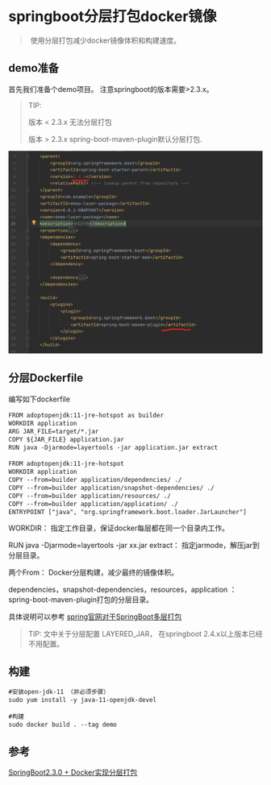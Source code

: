 # springboot分层打包docker镜像

> ​	使用分层打包减少docker镜像体积和构建速度。



## demo准备

首先我们准备个demo项目。 注意springboot的版本需要>2.3.x。

> TIP:
>
> 版本 < 2.3.x  无法分层打包
>
> 版本 > 2.3.x  spring-boot-maven-plugin默认分层打包.
>
> 

![aa](sboot_layer_image/image-20210318225652291.png)

## 分层Dockerfile

编写如下dockerfile

```shell
FROM adoptopenjdk:11-jre-hotspot as builder
WORKDIR application
ARG JAR_FILE=target/*.jar
COPY ${JAR_FILE} application.jar
RUN java -Djarmode=layertools -jar application.jar extract

FROM adoptopenjdk:11-jre-hotspot
WORKDIR application
COPY --from=builder application/dependencies/ ./
COPY --from=builder application/snapshot-dependencies/ ./
COPY --from=builder application/resources/ ./
COPY --from=builder application/application/ ./
ENTRYPOINT ["java", "org.springframework.boot.loader.JarLauncher"]
```

WORKDIR： 指定工作目录，保证docker每层都在同一个目录内工作。

RUN java -Djarmode=layertools -jar xx.jar extract：  指定jarmode，解压jar到分层目录。

两个From： Docker分层构建，减少最终的镜像体积。

dependencies，snapshot-dependencies，resources，application ： spring-boot-maven-plugin打包的分层目录。

具体说明可以参考 [spring官网对于SpringBoot多层打包](https://spring.io/blog/2020/01/27/creating-docker-images-with-spring-boot-2-3-0-m1)

> TIP: 文中关于分层配置 LAYERED_JAR， 在springboot 2.4.x以上版本已经不用配置。

## 构建

```shell
#安装open-jdk-11 （非必须步骤）
sudo yum install -y java-11-openjdk-devel

#构建
sudo docker build . --tag demo
```

## 参考

[SpringBoot2.3.0 + Docker实现分层打包](https://blog.csdn.net/ttzommed/article/details/106759670)





















